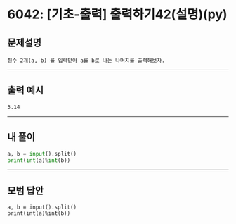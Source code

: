 # 6042: [기초-출력] 출력하기42(설명)(py)
## 문제설명
```
정수 2개(a, b) 를 입력받아 a를 b로 나눈 나머지를 출력해보자.
```
***
## 출력 예시
~~~
3.14
~~~
***
## 내 풀이
```python
a, b = input().split() 
print(int(a)%int(b))
````
***
## 모범 답안
~~~pyhton
a, b = input().split() 
print(int(a)%int(b))

~~~